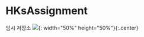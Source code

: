 # HKsAssignment
임시 저장소
![](https://user-images.githubusercontent.com/51434873/97186513-b6b17e80-17e4-11eb-9f5f-878a750544f8.gif){: width="50%" height="50%"}{:.center}
